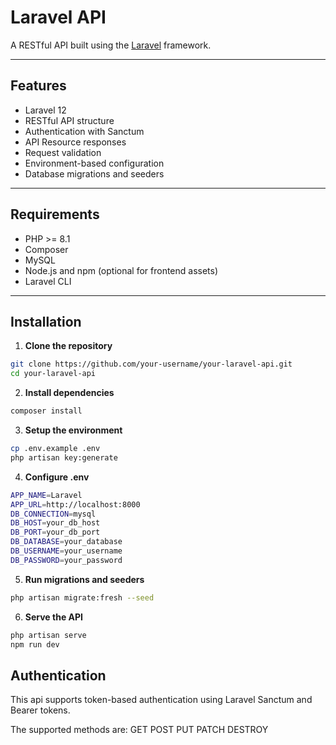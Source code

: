 # Laravel API

A RESTful API built using the [Laravel](https://laravel.com/) framework.

---

## Features

-   Laravel 12
-   RESTful API structure
-   Authentication with Sanctum
-   API Resource responses
-   Request validation
-   Environment-based configuration
-   Database migrations and seeders

---

## Requirements

-   PHP >= 8.1
-   Composer
-   MySQL
-   Node.js and npm (optional for frontend assets)
-   Laravel CLI

---

## Installation

1. **Clone the repository**

```bash
git clone https://github.com/your-username/your-laravel-api.git
cd your-laravel-api
```

2. **Install dependencies**

```bash
composer install
```

3. **Setup the environment**

```bash
cp .env.example .env
php artisan key:generate
```

4. **Configure .env**

```bash
APP_NAME=Laravel
APP_URL=http://localhost:8000
DB_CONNECTION=mysql
DB_HOST=your_db_host
DB_PORT=your_db_port
DB_DATABASE=your_database
DB_USERNAME=your_username
DB_PASSWORD=your_password
```

5. **Run migrations and seeders**

```bash
php artisan migrate:fresh --seed
```

6. **Serve the API**

```bash
php artisan serve
npm run dev
```

## Authentication

This api supports token-based authentication using Laravel Sanctum and Bearer tokens.

The supported methods are:
GET
POST
PUT
PATCH
DESTROY
